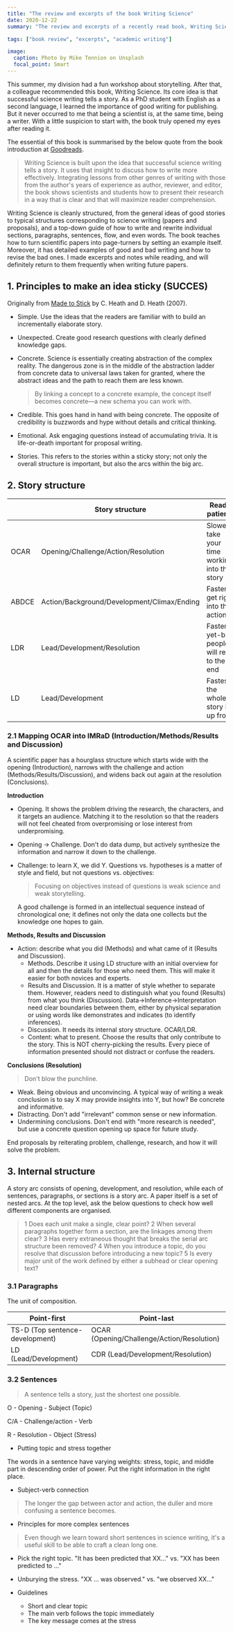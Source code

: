 ```yaml
---
title: "The review and excerpts of the book Writing Science"
date: 2020-12-22
summary: "The review and excerpts of a recently read book, Writing Science: How to Write Papers That Get Cited and Proposals That Get Funded"

tags: ["book review", "excerpts", "academic writing"]

image:
  caption: Photo by Mike Tennion on Unsplash
  focal_point: Smart
---
```


This summer, my division had a fun workshop about storytelling. After that, a colleague recommended this book, Writing Science. Its core idea is that successful science writing tells a story. As a PhD student with English as a second language, I learned the importance of good writing for publishing. But it never occurred to me that being a scientist is, at the same time, being a writer. With a little suspicion to start with, the book truly opened my eyes after reading it.

The essential of this book is summarised by the below quote from the book introduction at [Goodreads](https://www.goodreads.com/book/show/13122323-writing-science).

> Writing Science is built upon the idea that successful science writing tells a story. It uses that insight to discuss how to write more effectively. Integrating lessons from other genres of writing with those from the author's years of experience as author, reviewer, and editor, the book shows scientists and students how to present their research in a way that is clear and that will maximize reader comprehension.

Writing Science is cleanly structured, from the general ideas of good stories to typical structures corresponding to science writing (papers and proposals), and a top-down guide of how to write and rewrite individual sections, paragraphs, sentences, flow, and even words. The book teaches how to turn scientific papers into page-turners by setting an example itself. Moreover, it has detailed examples of good and bad writing and how to revise the bad ones. I made excerpts and notes while reading, and will definitely return to them frequently when writing future papers.

## 1. Principles to make an idea sticky (SUCCES)

Originally from [Made to Stick](https://www.goodreads.com/book/show/69242.Made_to_Stick) by C. Heath and D. Heath (2007).

- Simple. Use the ideas that the readers are familiar with to build an incrementally elaborate story.
- Unexpected. Create good research questions with clearly defined knowledge gaps.
- Concrete. Science is essentially creating abstraction of the complex reality. The dangerous zone is in the middle of the abstraction ladder from concrete data to universal laws taken for granted, where the abstract ideas and the path to reach them are less known.

    > By linking a concept to a concrete example, the concept itself becomes concrete—a new schema you can work with.

- Credible. This goes hand in hand with being concrete. The opposite of credibility is buzzwords and hype without details and critical thinking.
- Emotional. Ask engaging questions instead of accumulating trivia. It is life-or-death important for proposal writing.
- Stories. This refers to the stories within a sticky story; not only the overall structure is important, but also the arcs within the big arc.

## 2. Story structure
|       | Story structure                             | Reader patience                               | Examples              |
|-------|---------------------------------------------|-----------------------------------------------|-----------------------|
| OCAR  | Opening/Challenge/Action/Resolution         | Slowest-take your time working into the story | Specialists' journals |
| ABDCE | Action/Background/Development/Climax/Ending | Faster-get right into the action              | Proposals             |
| LDR   | Lead/Development/Resolution                 | Faster yet-but people will read to the end    | Generalists' journals |
| LD    | Lead/Development                            | Fastest-the whole story is up front           | Newspaper articles    |

### 2.1 Mapping OCAR into IMRaD (Introduction/Methods/Results and Discussion)
A scientific paper has a hourglass structure which starts wide with the opening (Introduction), narrows with the challenge and action (Methods/Results/Discussion), and widens back out again at the resolution (Conclusions).

**Introduction**
- Opening. It shows the problem driving the research, the characters, and it targets an audience. Matching it to the resolution so that the readers will not feel cheated from overpromising or lose interest from underpromising.
- Opening → Challenge. Don't do data dump, but actively synthesize the information and narrow it down to the challenge.
- Challenge: to learn X, we did Y. Questions vs. hypotheses is a matter of style and field, but not questions vs. objectives:

    > Focusing on objectives instead of questions is weak science and weak storytelling.

    A good challenge is formed in an intellectual sequence instead of chronological one; it defines not only the data one collects but the knowledge one hopes to gain.

**Methods, Results and Discussion**
- Action: describe what you did (Methods) and what came of it (Results and Discussion).
  - Methods. Describe it using LD structure with an initial overview for all and then the details for those who need them. This will make it easier for both novices and experts.
  - Results and Discussion. It is a matter of style whether to separate them. However, readers need to distinguish what you found (Results) from what you think (Discussion). Data→Inference→Interpretation need clear boundaries between them, either by physical separation or using words like demonstrates and indicates (to identify inferences).
  - Discussion. It needs its internal story structure. OCAR/LDR.
  - Content: what to present. Choose the results that only contribute to the story. This is NOT cherry-picking the results. Every piece of information presented should not distract or confuse the readers.

**Conclusions (Resolution)**

> Don't blow the punchline.

- Weak. Being obvious and unconvincing. A typical way of writing a weak conclusion is to say X may provide insights into Y, but how? Be concrete and informative.
- Distracting. Don't add "irrelevant" common sense or new information.
- Undermining conclusions. Don't end with "more research is needed", but use a concrete question opening up space for future study.

End proposals by reiterating problem, challenge, research, and how it will solve the problem.

## 3. Internal structure
A story arc consists of opening, development, and resolution, while each of sentences, paragraphs, or sections is a story arc. A paper itself is a set of nested arcs. At the top level, ask the below questions to check how well different components are organised.

> 1 Does each unit make a single, clear point?
2 When several paragraphs together form a section, are the linkages among them clear?
3 Has every extraneous thought that breaks the serial arc structure been removed?
4 When you introduce a topic, do you resolve that discussion before introducing a new topic?
5 Is every major unit of the work defined by either a subhead or clear opening text?

### 3.1 Paragraphs
The unit of composition.

| Point\-first                        | Point\-last                                  |
|-------------------------------------|----------------------------------------------|
| TS\-D \(Top sentence\-development\) | OCAR \(Opening/Challenge/Action/Resolution\) |
| LD \(Lead/Development\)             | CDR \(Lead/Development/Resolution\)          |

### 3.2 Sentences
> A sentence tells a story, just the shortest one possible.

O - Opening - Subject (Topic)

C/A - Challenge/action - Verb

R - Resolution - Object (Stress)

- Putting topic and stress together

The words in a sentence have varying weights: stress, topic, and middle part in descending order of power. Put the right information in the right place.

- Subject-verb connection

> The longer the gap between actor and action, the duller and more confusing a sentence becomes.

- Principles for more complex sentences

> Even though we learn toward short sentences in science writing, it's a useful skill to be able to craft a clean long one.

- Pick the right topic. "It has been predicted that XX..." vs. "XX has been predicted to ..."
- Unburying the stress. "XX ... was observed." vs. "we observed XX..."

- Guidelines
  - Short and clear topic
  - The main verb follows the topic immediately
  - The key message comes at the stress
